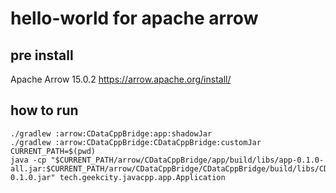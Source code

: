 # hello-world for apache arrow

## pre install
Apache Arrow 15.0.2   https://arrow.apache.org/install/

## how to run
```shell
./gradlew :arrow:CDataCppBridge:app:shadowJar
./gradlew :arrow:CDataCppBridge:CDataCppBridge:customJar
CURRENT_PATH=$(pwd)
java -cp "$CURRENT_PATH/arrow/CDataCppBridge/app/build/libs/app-0.1.0-all.jar:$CURRENT_PATH/arrow/CDataCppBridge/CDataCppBridge/build/libs/CDataCppBridge-0.1.0.jar" tech.geekcity.javacpp.app.Application

